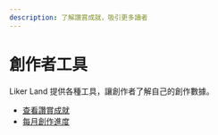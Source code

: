 ```yaml
---
description: 了解讚賞成就，吸引更多讀者
---
```


# 創作者工具

Liker Land 提供各種工具，讓創作者了解自己的創作數據。

* [查看讚賞成就](rewards.md)
* [每月創作進度](monthly-report.md)
